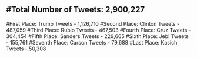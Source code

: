 #Total Number of Tweets: 2,900,227 
---
#First Place: Trump Tweets - 1,126,710
#Second Place: Clinton Tweets - 487,059
#Third Place: Rubio Tweets - 467,503
#Fourth Place: Cruz Tweets - 304,454
#Fifth Place: Sanders Tweets - 229,665
#Sixth Place: Jeb! Tweets - 155,761
#Seventh Place: Carson Tweets - 79,688
#Last Place: Kasich Tweets - 50,308
